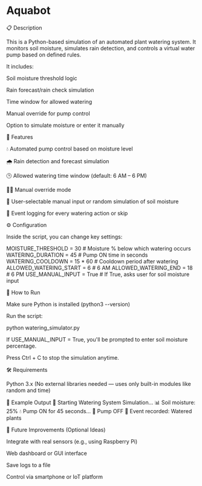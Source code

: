 # Aquabot
📋 Description

This is a Python-based simulation of an automated plant watering system.
It monitors soil moisture, simulates rain detection, and controls a virtual water pump based on defined rules.

It includes:

Soil moisture threshold logic

Rain forecast/rain check simulation

Time window for allowed watering

Manual override for pump control

Option to simulate moisture or enter it manually

🚀 Features

💧 Automated pump control based on moisture level

🌧️ Rain detection and forecast simulation

🕒 Allowed watering time window (default: 6 AM – 6 PM)

👨‍🌾 Manual override mode

🧪 User-selectable manual input or random simulation of soil moisture

📘 Event logging for every watering action or skip

⚙️ Configuration

Inside the script, you can change key settings:

MOISTURE_THRESHOLD = 30          # Moisture % below which watering occurs
WATERING_DURATION = 45           # Pump ON time in seconds
WATERING_COOLDOWN = 15 * 60      # Cooldown period after watering
ALLOWED_WATERING_START = 6       # 6 AM
ALLOWED_WATERING_END = 18        # 6 PM
USE_MANUAL_INPUT = True          # If True, asks user for soil moisture input

🧪 How to Run

Make sure Python is installed (python3 --version)

Run the script:

python watering_simulator.py


If USE_MANUAL_INPUT = True, you'll be prompted to enter soil moisture percentage.

Press Ctrl + C to stop the simulation anytime.

🛠 Requirements

Python 3.x
(No external libraries needed — uses only built-in modules like random and time)

📝 Example Output
🌿 Starting Watering System Simulation...
📊 Soil moisture: 25%
💧 Pump ON for 45 seconds...
🛑 Pump OFF
📘 Event recorded: Watered plants

🔧 Future Improvements (Optional Ideas)

Integrate with real sensors (e.g., using Raspberry Pi)

Web dashboard or GUI interface

Save logs to a file

Control via smartphone or IoT platform
